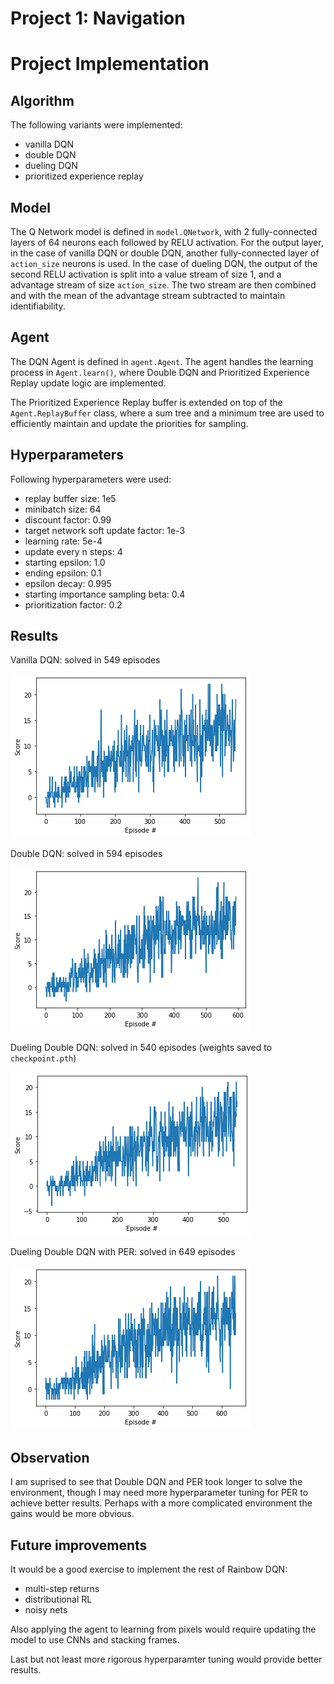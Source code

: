 [//]: # (Image References)

[vanilla_dqn]: ./vanilla_dqn.png "Vanilla DQN"
[double_dqn]: ./double_dqn.png "Double DQN"
[double_dueling_dqn]: ./double_dueling_dqn.png "Double Dueling DQN"
[dueling_ddqn_per]: ./dueling_ddqn_per.png "Double Dueling DQN with PER"

# Project 1: Navigation

# Project Implementation

## Algorithm

The following variants were implemented:
* vanilla DQN
* double DQN
* dueling DQN
* prioritized experience replay

## Model

The Q Network model is defined in `model.QNetwork`, with 2 fully-connected layers
of 64 neurons each followed by RELU activation. For the output layer, in the
case of vanilla DQN or double DQN, another fully-connected layer of `action_size`
neurons is used. In the case of dueling DQN, the output of the second RELU activation
is split into a value stream of size 1, and a advantage stream of size `action_size`.
The two stream are then combined and with the mean of the advantage stream subtracted
to maintain identifiability.

## Agent

The DQN Agent is defined in `agent.Agent`. The agent handles the learning process
in `Agent.learn()`, where Double DQN and Prioritized Experience Replay update logic
are implemented. 

The Prioritized Experience Replay buffer is extended on top of the `Agent.ReplayBuffer`
class, where a sum tree and a minimum tree are used to efficiently maintain and update
the priorities for sampling.

## Hyperparameters

Following hyperparameters were used:
* replay buffer size: 1e5
* minibatch size: 64 
* discount factor: 0.99 
* target network soft update factor: 1e-3  
* learning rate: 5e-4 
* update every n steps: 4
* starting epsilon: 1.0
* ending epsilon: 0.1
* epsilon decay: 0.995
* starting importance sampling beta: 0.4
* prioritization factor: 0.2

## Results

Vanilla DQN: solved in 549 episodes

![Vanilla DQN][vanilla_dqn]

Double DQN: solved in 594 episodes

![Double DQN][double_dqn]

Dueling Double DQN: solved in 540 episodes (weights saved to `checkpoint.pth`)

![Dueling Double DQN][double_dueling_dqn]

Dueling Double DQN with PER: solved in 649 episodes

![Double Dueling DQN with PER][dueling_ddqn_per]

## Observation

I am suprised to see that Double DQN and PER took longer to solve the environment,
though I may need more hyperparameter tuning for PER to achieve better results.
Perhaps with a more complicated environment the gains would be more obvious.

## Future improvements

It would be a good exercise to implement the rest of Rainbow DQN:
* multi-step returns
* distributional RL
* noisy nets

Also applying the agent to learning from pixels would require updating the model to use
CNNs and stacking frames.

Last but not least more rigorous hyperparamter tuning would provide better results.